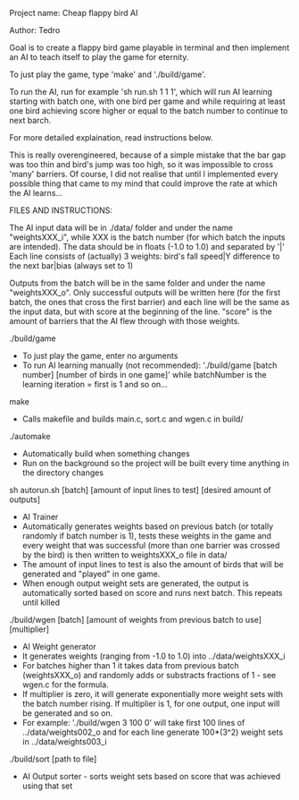 Project name: Cheap flappy bird AI

Author: Tedro

Goal is to create a flappy bird game playable in terminal and then implement an
AI to teach itself to play the game for eternity.

To just play the game, type 'make' and './build/game'.

To run the AI, run for example 'sh run.sh 1 1 1', which will run AI learning
starting with batch one, with one bird per game and while requiring at least
one bird achieving score higher or equal to the batch number to continue to next barch.

For more detailed explaination, read instructions below.

This is really overengineered, because of a simple mistake that the bar gap was
too thin and bird's jump was too high, so it was impossible to cross 'many'
barriers. Of course, I did not realise that until I implemented every possible
thing that came to my mind that could improve the rate at which the AI
learns... 

FILES AND INSTRUCTIONS:

The AI input data will be in ./data/ folder and under the name
"weightsXXX_i", while XXX is the batch number (for which batch the inputs
are intended).
The data should be in floats (-1.0 to 1.0) and separated by '|'
Each line consists of (actually) 3 weights:
bird's fall speed|Y difference to the next bar|bias (always set to 1)

Outputs from the batch will be in the same folder and under the name
"weightsXXX_o". Only successful outputs will be written here (for the
first batch, the ones that cross the first barrier) and each line will be
the same as the input data, but with score at the beginning of the line.
"score" is the amount of barriers that the AI flew through with those weights.


./build/game
  - To just play the game, enter no arguments 
  - To run AI learning manually (not recommended): 
    './build/game [batch number] [number of birds in one game]'
    while batchNumber is the learning iteration = first is 1 and so on...

make
  - Calls makefile and builds main.c, sort.c and wgen.c in build/

./automake
  - Automatically build when something changes
  - Run on the background so the project will be built every time anything in the
  directory changes

sh autorun.sh [batch] [amount of input lines to test] [desired amount of outputs]
  - AI Trainer
  - Automatically generates weights based on previous batch (or totally randomly
  if batch number is 1), tests these weights in the game and every weight that
  was successful (more than one barrier was crossed by the bird) is then
  written to weightsXXX_o file in data/
  - The amount of input lines to test is also the amount of birds that will be
  generated and "played" in one game.
  - When enough output weight sets are generated, the output is automatically sorted 
  based on score and runs next batch. This repeats until killed

./build/wgen [batch] [amount of weights from previous batch to use] [multiplier]
  - AI Weight generator
  - It generates weights (ranging from -1.0 to 1.0) into ../data/weightsXXX_i 
  - For batches higher than 1 it takes data from previous batch (weightsXXX_o)
  and randomly adds or substracts fractions of 1 - see wgen.c for the formula.
  - If multiplier is zero, it will generate exponentially more weight sets with
  the batch number rising. If multiplier is 1, for one output, one input will
  be generated and so on.
  - For example: './build/wgen 3 100 0' will take first 100 lines of ../data/weights002_o 
  and for each line generate 100*(3^2) weight sets in ../data/weights003_i
  
./build/sort [path to file]
  - AI Output sorter - sorts weight sets based on score that was achieved using that set
